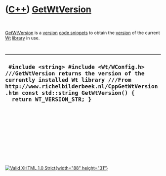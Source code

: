 



 

 

 

 

 

([C++](Cpp.htm)) [GetWtVersion](CppGetWtVersion.htm)
====================================================

 

[GetWtVersion](CppGetWtVersion.htm) is a [version](CppVersion.htm) [code
snippets](CppCodeSnippets.htm) to obtain the [version](CppVersion.htm)
of the current [Wt](CppWt.htm) [library](CppLibrary.htm) in use.

 

  --------------------------------------------------------------------------------------------------------------------------------------------------------------------------------------------------------------------------------------------------
  ` #include <string> #include <Wt/WConfig.h>  ///GetWtVersion returns the version of the currently installed Wt library ///From http://www.richelbilderbeek.nl/CppGetWtVersion.htm const std::string GetWtVersion() {   return WT_VERSION_STR; }`
  --------------------------------------------------------------------------------------------------------------------------------------------------------------------------------------------------------------------------------------------------

 

 

 

 

 





 

[![Valid XHTML 1.0 Strict](valid-xhtml10.png){width="88"
height="31"}](http://validator.w3.org/check?uri=referer)
